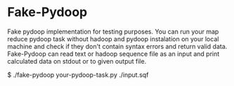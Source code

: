 Fake-Pydoop
===========

Fake pydoop implementation for testing purposes. You can run your map reduce
pydoop task without hadoop and pydoop instalation on your local machine and
check if they don't contain syntax errors and return valid data. Fake-Pydoop
can read text or hadoop sequence file as an input and print calculated data on
stdout or to given output file.

$ ./fake-pydoop your-pydoop-task.py ./input.sqf

